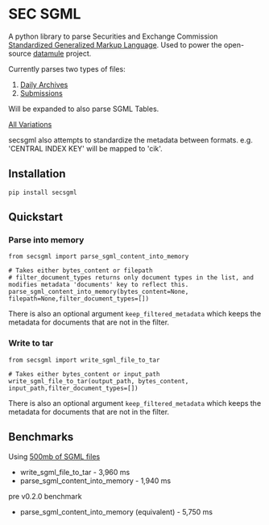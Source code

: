 # SEC SGML

A python library to parse Securities and Exchange Commission [Standardized Generalized Markup Language](https://en.wikipedia.org/wiki/Standard_Generalized_Markup_Language). Used to power the open-source [datamule](https://github.com/john-friedman/datamule-python) project.

Currently parses two types of files:
1. [Daily Archives](https://www.sec.gov/Archives/edgar/Feed/)
2. [Submissions](https://www.sec.gov/Archives/edgar/data/1318605/000095017022000796/0000950170-22-000796.txt)

Will be expanded to also parse SGML Tables. 

[All Variations](submission_variations.md)

secsgml also attempts to standardize the metadata between formats. e.g. 'CENTRAL INDEX KEY' will be mapped to 'cik'.

## Installation
```
pip install secsgml
```
## Quickstart

### Parse into memory
```
from secsgml import parse_sgml_content_into_memory

# Takes either bytes_content or filepath
# filter_document_types returns only document types in the list, and modifies metadata 'documents' key to reflect this.
parse_sgml_content_into_memory(bytes_content=None, filepath=None,filter_document_types=[])
```
There is also an optional argument `keep_filtered_metadata` which keeps the metadata for documents that are not in the filter.

### Write to tar
```
from secsgml import write_sgml_file_to_tar

# Takes either bytes_content or input_path
write_sgml_file_to_tar(output_path, bytes_content, input_path,filter_document_types=[])
```

There is also an optional argument `keep_filtered_metadata` which keeps the metadata for documents that are not in the filter.

## Benchmarks
Using [500mb of SGML files](https://www.sec.gov/Archives/edgar/Feed/2009/QTR1/20090108.nc.tar.gz)
* write_sgml_file_to_tar - 3,960 ms
* parse_sgml_content_into_memory - 1,940 ms

pre v0.2.0 benchmark
* parse_sgml_content_into_memory (equivalent) - 5,750 ms
